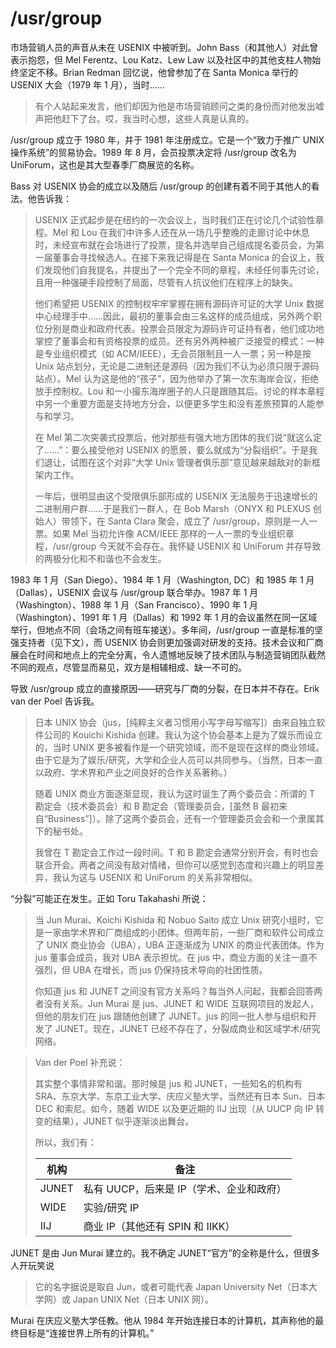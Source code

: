 # \/usr\/group

市场营销人员的声音从未在 USENIX 中被听到。John Bass（和其他人）对此曾表示抱怨，但 Mel Ferentz、Lou Katz、Lew Law 以及社区中的其他支柱人物始终坚定不移。Brian Redman 回忆说，他曾参加了在 Santa Monica 举行的 USENIX 大会（1979 年 1 月），当时……

>有个人站起来发言，他们却因为他是市场营销顾问之类的身份而对他发出嘘声把他赶下了台。哎，我当时心想，这些人真是认真的。

/usr/group 成立于 1980 年，并于 1981 年注册成立。它是一个“致力于推广 UNIX 操作系统”的贸易协会。1989 年 8 月，会员投票决定将 /usr/group 改名为 UniForum，这也是其大型春季厂商展览的名称。

Bass 对 USENIX 协会的成立以及随后 /usr/group 的创建有着不同于其他人的看法。他告诉我：

>USENIX 正式起步是在纽约的一次会议上，当时我们正在讨论几个试验性章程。Mel 和 Lou 在我们中许多人还在从一场几乎整晚的走廊讨论中休息时，未经宣布就在会场进行了投票，提名并选举自己组成提名委员会，为第一届董事会寻找候选人。在接下来我记得是在 Santa Monica 的会议上，我们发现他们自我提名，并提出了一个完全不同的章程，未经任何事先讨论，且用一种强硬手段控制了局面，尽管有人抗议他们在程序上的缺失。
>
>他们希望把 USENIX 的控制权牢牢掌握在拥有源码许可证的大学 Unix 数据中心经理手中……因此，最初的董事会由三名这样的成员组成，另外两个职位分别是商业和政府代表。投票会员限定为源码许可证持有者，他们成功地掌控了董事会和有资格投票的成员。还有另外两种被广泛接受的模式：一种是专业组织模式（如 ACM/IEEE），无会员限制且一人一票；另一种是按 Unix 站点划分，无论是二进制还是源码（因为我们不认为必须只限于源码站点）。Mel 认为这是他的“孩子”，因为他举办了第一次东海岸会议，拒绝放手控制权。Lou 和一小撮东海岸圈子的人只是跟随其后。讨论的样本章程中另一个重要方面是支持地方分会，以便更多学生和没有差旅预算的人能参与和学习。
>
>在 Mel 第二次突袭式投票后，他对那些有强大地方团体的我们说“就这么定了……”：要么接受他对 USENIX 的愿景，要么就成为“分裂组织”。于是我们退让，试图在这个对非“大学 Unix 管理者俱乐部”意见越来越敌对的新框架内工作。
>
>一年后，很明显由这个受限俱乐部形成的 USENIX 无法服务于迅速增长的二进制用户群……于是我们一群人，在 Bob Marsh（ONYX 和 PLEXUS 创始人）带领下，在 Santa Clara 聚会，成立了 /usr/group，原则是一人一票。如果 Mel 当初允许像 ACM/IEEE 那样的一人一票的专业组织章程，/usr/group 今天就不会存在。我怀疑 USENIX 和 UniForum 并存导致的两极分化和不和谐也不会发生。

1983 年 1 月（San Diego）、1984 年 1 月（Washington, DC）和 1985 年 1 月（Dallas），USENIX 会议与 /usr/group 联合举办。1987 年 1 月（Washington）、1988 年 1 月（San Francisco）、1990 年 1 月（Washington）、1991 年 1 月（Dallas）和 1992 年 1 月的会议虽然在同一区域举行，但地点不同（会场之间有班车接送）。多年间，/usr/group 一直是标准的坚强支持者（见下文），而 USENIX 协会则更加强调对研发的支持。技术会议和厂商展会在时间和地点上的完全分离，令人遗憾地反映了技术团队与制造营销团队截然不同的观点，尽管显而易见，双方是相辅相成、缺一不可的。

导致 /usr/group 成立的直接原因——研究与厂商的分裂，在日本并不存在。Erik van der Poel 告诉我。

>日本 UNIX 协会（jus，\[纯粹主义者习惯用小写字母写缩写]）由来自独立软件公司的 Kouichi Kishida 创建。我认为这个协会基本上是为了娱乐而设立的，当时 UNIX 更多被看作是一个研究领域，而不是现在这样的商业领域。由于它是为了娱乐/研究，大学和企业人员可以共同参与。（当然，日本一直以政府、学术界和产业之间良好的合作关系著称。）
>
>随着 UNIX 商业方面逐渐显现，我认为这时诞生了两个委员会：所谓的 T 勘定会（技术委员会）和 B 勘定会（管理委员会，\[虽然 B 最初来自“Business”]）。除了这两个委员会，还有一个管理委员会会和一个隶属其下的秘书处。
>
>我曾在 T 勘定会工作过一段时间。T 和 B 勘定会通常分别开会，有时也会联合开会。两者之间没有敌对情绪，但你可以感觉到态度和兴趣上的明显差异，我认为这与 USENIX 和 UniForum 的关系非常相似。

“分裂”可能正在发生。正如 Toru Takahashi 所说：

>当 Jun Murai、Koichi Kishida 和 Nobuo Saito 成立 Unix 研究小组时，它是一家由学术界和厂商组成的小团体。但两年前，一些厂商和软件公司成立了 UNIX 商业协会（UBA），UBA 正逐渐成为 UNIX 的商业代表团体。作为 jus 董事会成员，我对 UBA 表示担忧。在 jus 中，商业方面的关注一直不强烈，但 UBA 在增长，而 jus 仍保持技术导向的社团性质。
>
>你知道 jus 和 JUNET 之间没有官方关系吗？每当外人问起，我都会回答两者没有关系。Jun Murai 是 jus、JUNET 和 WIDE 互联网项目的发起人，但他的朋友们在 jus 跟随他创建了 JUNET。jus 的同一批人参与组织和开发了 JUNET。现在，JUNET 已经不存在了，分裂成商业和区域学术/研究网络。

>Van der Poel 补充说：
>
>其实整个事情非常和谐。那时候是 jus 和 JUNET，一些知名的机构有 SRA、东京大学、东京工业大学、庆应义塾大学，当然还有日本 Sun、日本 DEC 和索尼。如今，随着 WIDE 以及更近期的 IIJ 出现（从 UUCP 向 IP 转变的结果），JUNET 似乎逐渐淡出舞台。
>
>所以，我们有：
>
>|    机构| 备注 |
>| ----- | ------------------------ |
>| JUNET | 私有 UUCP，后来是 IP（学术、企业和政府） |
>| WIDE  | 实验/研究 IP                 |
>| IIJ   | 商业 IP（其他还有 SPIN 和 IIKK）  |

JUNET 是由 Jun Murai 建立的。我不确定 JUNET“官方”的全称是什么，但很多人开玩笑说

>它的名字据说是取自 Jun，或者可能代表 Japan University Net（日本大学网）或 Japan UNIX Net（日本 UNIX 网）。

Murai 在庆应义塾大学任教。他从 1984 年开始连接日本的计算机，其声称他的最终目标是“连接世界上所有的计算机。”



